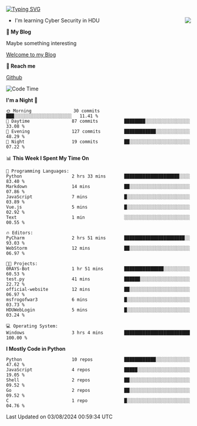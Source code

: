 [![Typing SVG](https://readme-typing-svg.herokuapp.com?font=Fira+Code&pause=1000&random=false&width=450&height=60&lines=Hello+%F0%9F%91%8B%F0%9F%8F%BB;I'm+JBNRZ)](https://git.io/typing-svg)

<a href="#">
  <img align="right" src="https://github-readme-stats.vercel.app/api?username=JBNRZ&show_icons=true&bg_color=15,f2f7fd,E0EAFC" />
</a>

- I'm learning Cyber Security in HDU

 **🌱 My Blog**

Maybe something interesting

[Welcome to my Blog](https://jbnrz.com.cn/)

 **💬 Reach me** 

[Github](https://github.com/JBNRZ)


<!--START_SECTION:waka-->
![Code Time](http://img.shields.io/badge/Code%20Time-618%20hrs%2018%20mins-blue)

**I'm a Night 🦉** 

```text
🌞 Morning                30 commits          ███░░░░░░░░░░░░░░░░░░░░░░   11.41 % 
🌆 Daytime                87 commits          ████████░░░░░░░░░░░░░░░░░   33.08 % 
🌃 Evening                127 commits         ████████████░░░░░░░░░░░░░   48.29 % 
🌙 Night                  19 commits          ██░░░░░░░░░░░░░░░░░░░░░░░   07.22 % 
```


📊 **This Week I Spent My Time On** 

```text
💬 Programming Languages: 
Python                   2 hrs 33 mins       █████████████████████░░░░   83.40 % 
Markdown                 14 mins             ██░░░░░░░░░░░░░░░░░░░░░░░   07.86 % 
JavaScript               7 mins              █░░░░░░░░░░░░░░░░░░░░░░░░   03.89 % 
Vue.js                   5 mins              █░░░░░░░░░░░░░░░░░░░░░░░░   02.92 % 
Text                     1 min               ░░░░░░░░░░░░░░░░░░░░░░░░░   00.55 % 

🔥 Editors: 
PyCharm                  2 hrs 51 mins       ███████████████████████░░   93.03 % 
WebStorm                 12 mins             ██░░░░░░░░░░░░░░░░░░░░░░░   06.97 % 

🐱‍💻 Projects: 
0RAYS-Bot                1 hr 51 mins        ███████████████░░░░░░░░░░   60.53 % 
test.py                  41 mins             ██████░░░░░░░░░░░░░░░░░░░   22.72 % 
official-website         12 mins             ██░░░░░░░░░░░░░░░░░░░░░░░   06.97 % 
msfrogofwar3             6 mins              █░░░░░░░░░░░░░░░░░░░░░░░░   03.73 % 
HDUWebLogin              5 mins              █░░░░░░░░░░░░░░░░░░░░░░░░   03.24 % 

💻 Operating System: 
Windows                  3 hrs 4 mins        █████████████████████████   100.00 % 
```

**I Mostly Code in Python** 

```text
Python                   10 repos            ████████████░░░░░░░░░░░░░   47.62 % 
JavaScript               4 repos             █████░░░░░░░░░░░░░░░░░░░░   19.05 % 
Shell                    2 repos             ██░░░░░░░░░░░░░░░░░░░░░░░   09.52 % 
Go                       2 repos             ██░░░░░░░░░░░░░░░░░░░░░░░   09.52 % 
C                        1 repo              █░░░░░░░░░░░░░░░░░░░░░░░░   04.76 % 
```




 Last Updated on 03/08/2024 00:59:34 UTC
<!--END_SECTION:waka-->
